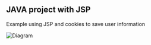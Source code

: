 ## JAVA project with JSP

Example using JSP and cookies to save user information

![Diagram](img/cookiesJPG.jpg)

